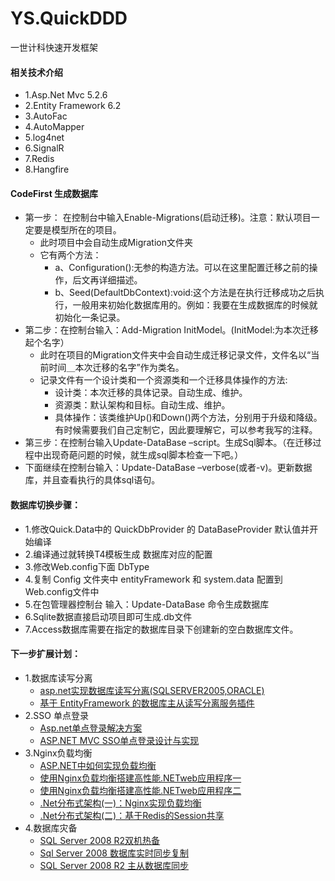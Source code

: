 # YS.QuickDDD
一世计科快速开发框架

#### 相关技术介绍
* 1.Asp.Net Mvc 5.2.6
* 2.Entity Framework 6.2
* 3.AutoFac
* 4.AutoMapper
* 5.log4net
* 6.SignalR
* 7.Redis
* 8.Hangfire

#### CodeFirst 生成数据库
* 第一步： 在控制台中输入Enable-Migrations(启动迁移)。注意：默认项目一定要是模型所在的项目。
    + 此时项目中会自动生成Migration文件夹
    + 它有两个方法：
        - a、Configuration():无参的构造方法。可以在这里配置迁移之前的操作，后文再详细描述。
        - b、Seed(DefaultDbContext):void:这个方法是在执行迁移成功之后执行，一般用来初始化数据库用的。例如：我要在生成数据库的时候就初始化一条记录。
* 第二步：在控制台输入：Add-Migration InitModel。(InitModel:为本次迁移起个名字）
    + 此时在项目的Migration文件夹中会自动生成迁移记录文件，文件名以“当前时间＿本次迁移的名字”作为类名。
    + 记录文件有一个设计类和一个资源类和一个迁移具体操作的方法:
       - 设计类：本次迁移的具体记录。自动生成、维护。
       - 资源类：默认架构和目标。自动生成、维护。
       - 具体操作：该类维护Up()和Down()两个方法，分别用于升级和降级。有时候需要我们自己定制它，因此要理解它，可以参考我写的注释。
* 第三步：在控制台输入Update-DataBase –script。生成Sql脚本。（在迁移过程中出现奇葩问题的时候，就生成sql脚本检查一下吧。）
* 下面继续在控制台输入：Update-DataBase –verbose(或者-v)。更新数据库，并且查看执行的具体sql语句。

#### 数据库切换步骤：
* 1.修改Quick.Data中的 QuickDbProvider 的 DataBaseProvider 默认值并开始编译
* 2.编译通过就转换T4模板生成 数据库对应的配置
* 3.修改Web.config下面 DbType
* 4.复制 Config 文件夹中 entityFramework 和 system.data 配置到Web.config文件中
* 5.在包管理器控制台 输入：Update-DataBase 命令生成数据库
* 6.Sqlite数据直接启动项目即可生成.db文件
* 7.Access数据库需要在指定的数据库目录下创建新的空白数据库文件。

#### 下一步扩展计划：
* 1.数据库读写分离
  * [asp.net实现数据库读写分离(SQLSERVER2005,ORACLE)](https://www.cnblogs.com/ToughGuy/p/3899968.html) 
  * [基于 EntityFramework 的数据库主从读写分离服务插件](https://www.cnblogs.com/cjw0511/p/4391092.html) 
* 2.SSO 单点登录 
  * [Asp.net单点登录解决方案](https://www.cnblogs.com/wu-jian/archive/2012/11/14/2756694.html)
  * [ASP.NET MVC SSO单点登录设计与实现](https://www.cnblogs.com/smartbooks/p/3800849.html) 
* 3.Nginx负载均衡
  * [ASP.NET中如何实现负载均衡](http://www.poluoluo.com/jzxy/201008/91869.html)
  * [使用Nginx负载均衡搭建高性能.NETweb应用程序一](https://blog.csdn.net/huangxiangec/article/details/41597481)
  * [使用Nginx负载均衡搭建高性能.NETweb应用程序二](https://blog.csdn.net/huangxiangec/article/details/41723491)
  * [.Net分布式架构(一)：Nginx实现负载均衡](https://blog.csdn.net/orichisonic/article/details/71122291)
  * [.Net分布式架构(二)：基于Redis的Session共享](https://blog.csdn.net/orichisonic/article/details/80937582)
* 4.数据库灾备
  * [SQL Server 2008 R2双机热备](https://blog.csdn.net/wangqi791975/article/details/50208071)
  * [Sql Server 2008 数据库实时同步复制](https://jingyan.baidu.com/article/9f7e7ec0bc3bb76f2915544c.html)
  * [SQL Server 2008 R2 主从数据库同步](https://www.cnblogs.com/tatsuya/p/5025583.html)